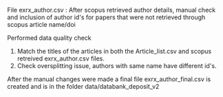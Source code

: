 File exrx_author.csv : After scopus retrieved author details, manual check and inclusion of author id's for papers that were not retrieved through scopus article name/doi

Performed data quality check
1. Match the titles of the articles in both the Article_list.csv and scopus retreived exrx_author.csv files.
2. Check oversplitting issue, authors with same name have different id's.

After the manual changes were made a final file exrx_author_final.csv is created and is in the folder data/databank_deposit_v2 
